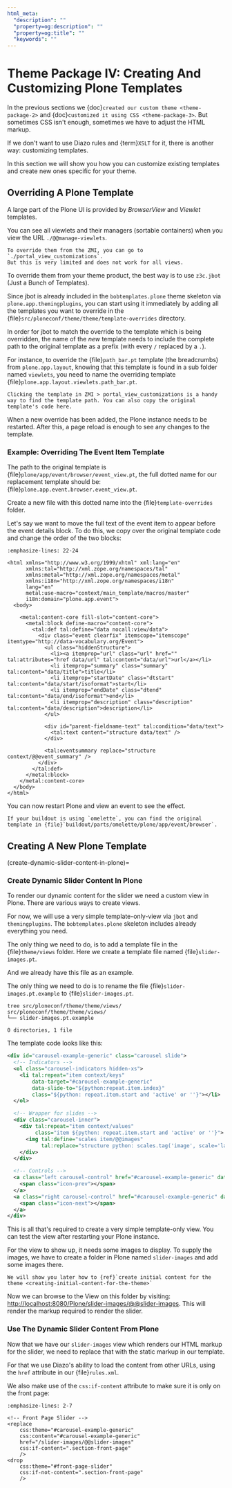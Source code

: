 ```yaml
---
html_meta:
  "description": ""
  "property=og:description": ""
  "property=og:title": ""
  "keywords": ""
---
```


# Theme Package IV: Creating And Customizing Plone Templates

In the previous sections we {doc}`created our custom theme <theme-package-2>` and {doc}`customized it using CSS <theme-package-3>`.
But sometimes CSS isn't enough, sometimes we have to adjust the HTML markup.

If we don't want to use Diazo rules and {term}`XSLT` for it, there is another way: customizing templates.

In this section we will show you how you can customize existing templates and create new ones specific for your theme.

## Overriding A Plone Template

A large part of the Plone UI is provided by *BrowserView* and *Viewlet* templates.

You can see all viewlets and their managers (sortable containers) when you view the URL `./@@manage-viewlets`.

```{note}
To override them from the ZMI, you can go to `./portal_view_customizations`.
But this is very limited and does not work for all views.
```

To override them from your theme product, the best way is to use `z3c.jbot` (Just a Bunch of Templates).

Since jbot is already included in the `bobtemplates.plone` theme skeleton via `plone.app.themingplugins`,
you can start using it immediately by adding all the templates you want to override in the {file}`src/ploneconf/theme/theme/template-overrides` directory.

In order for jbot to match the override to the template which is being overridden,
the name of the *new* template needs to include the complete path to the original template as a prefix (with every `/` replaced by a `.`).

For instance, to override the {file}`path_bar.pt` template (the breadcrumbs) from `plone.app.layout`, knowing that this template is found in a sub folder named `viewlets`, you need to name the overriding template {file}`plone.app.layout.viewlets.path_bar.pt`.

```{hint}
Clicking the template in ZMI > portal_view_customizations is a handy way to find the template path. You can also copy the original template's code here.
```

When a new override has been added, the Plone instance needs to be restarted.
After this, a page reload is enough to see any changes to the template.

### Example: Overriding The Event Item Template

The path to the original template is {file}`plone/app/event/browser/event_view.pt`,
the full dotted name for our replacement template should be: {file}`plone.app.event.browser.event_view.pt`.

Create a new file with this dotted name into the {file}`template-overrides` folder.

Let's say we want to move the full text of the event item to appear before the event details block.
To do this, we copy over the original template code and change the order of the two blocks:

```{code-block} xml
:emphasize-lines: 22-24

<html xmlns="http://www.w3.org/1999/xhtml" xml:lang="en"
      xmlns:tal="http://xml.zope.org/namespaces/tal"
      xmlns:metal="http://xml.zope.org/namespaces/metal"
      xmlns:i18n="http://xml.zope.org/namespaces/i18n"
      lang="en"
      metal:use-macro="context/main_template/macros/master"
      i18n:domain="plone.app.event">
  <body>

    <metal:content-core fill-slot="content-core">
      <metal:block define-macro="content-core">
        <tal:def tal:define="data nocall:view/data">
          <div class="event clearfix" itemscope="itemscope" itemtype="http://data-vocabulary.org/Event">
            <ul class="hiddenStructure">
              <li><a itemprop="url" class="url" href="" tal:attributes="href data/url" tal:content="data/url">url</a></li>
              <li itemprop="summary" class="summary" tal:content="data/title">title</li>
              <li itemprop="startDate" class="dtstart" tal:content="data/start/isoformat">start</li>
              <li itemprop="endDate" class="dtend" tal:content="data/end/isoformat">end</li>
              <li itemprop="description" class="description" tal:content="data/description">description</li>
            </ul>

            <div id="parent-fieldname-text" tal:condition="data/text">
              <tal:text content="structure data/text" />
            </div>

            <tal:eventsummary replace="structure context/@@event_summary" />
          </div>
        </tal:def>
      </metal:block>
    </metal:content-core>
  </body>
</html>
```

You can now restart Plone and view an event to see the effect.

```{hint}
If your buildout is using `omelette`, you can find the original template in {file}`buildout/parts/omelette/plone/app/event/browser`.
```

## Creating A New Plone Template

(create-dynamic-slider-content-in-plone)=

### Create Dynamic Slider Content In Plone

To render our dynamic content for the slider we need a custom view in Plone.
There are various ways to create views.

For now, we will use a very simple template-only-view via `jbot` and `themingplugins`.
The `bobtemplates.plone` skeleton includes already everything you need.

The only thing we need to do, is to add a template file in the {file}`theme/views` folder.
Here we create a template file named {file}`slider-images.pt`.

And we already have this file as an example.

The only thing we need to do is to rename the file {file}`slider-images.pt.example` to {file}`slider-images.pt`.

```console
tree src/ploneconf/theme/theme/views/
src/ploneconf/theme/theme/views/
└── slider-images.pt.example

0 directories, 1 file
```

The template code looks like this:

```xml
<div id="carousel-example-generic" class="carousel slide">
  <!-- Indicators -->
  <ol class="carousel-indicators hidden-xs">
    <li tal:repeat="item context/keys"
        data-target="#carousel-example-generic"
        data-slide-to="${python:repeat.item.index}"
        class="${python: repeat.item.start and 'active' or ''}"></li>
  </ol>

  <!-- Wrapper for slides -->
  <div class="carousel-inner">
    <div tal:repeat="item context/values"
         class="item ${python: repeat.item.start and 'active' or ''}">
      <img tal:define="scales item/@@images"
           tal:replace="structure python: scales.tag('image', scale='large', css_class='img-responsive img-full')" />
    </div>
  </div>

  <!-- Controls -->
  <a class="left carousel-control" href="#carousel-example-generic" data-slide="prev">
    <span class="icon-prev"></span>
  </a>
  <a class="right carousel-control" href="#carousel-example-generic" data-slide="next">
    <span class="icon-next"></span>
  </a>
</div>
```

This is all that's required to create a very simple template-only view.
You can test the view after restarting your Plone instance.

For the view to show up, it needs some images to display.
To supply the images, we have to create a folder in Plone named `slider-images` and add some images there.

```{note}
We will show you later how to {ref}`create initial content for the theme <creating-initial-content-for-the-theme>`
```

Now we can browse to the View on this folder by visiting: <http://localhost:8080/Plone/slider-images/@@slider-images>.
This will render the markup required to render the slider.

### Use The Dynamic Slider Content From Plone

Now that we have our `slider-images` view which renders our HTML markup for the slider, we need to replace that with the static markup in our template.

For that we use Diazo's ability to load the content from other URLs, using the `href` attribute in our {file}`rules.xml`.

We also make use of the `css:if-content` attribute to make sure it is only on the front page:

```{code-block} xml
:emphasize-lines: 2-7

<!-- Front Page Slider -->
<replace
    css:theme="#carousel-example-generic"
    css:content="#carousel-example-generic"
    href="/slider-images/@@slider-images"
    css:if-content=".section-front-page"
    />
<drop
    css:theme="#front-page-slider"
    css:if-not-content=".section-front-page"
    />
```
